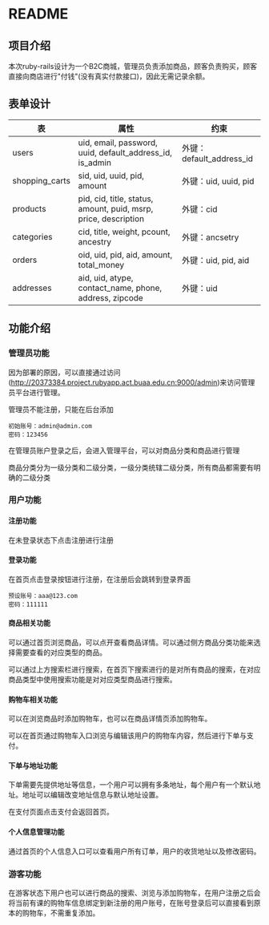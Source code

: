# README

## 项目介绍 

本次ruby-rails设计为一个B2C商城，管理员负责添加商品，顾客负责购买，顾客直接向商店进行"付钱"(没有真实付款接口)，因此无需记录余额。

## 表单设计

| 表             | 属性                                                         | 约束                     |
| -------------- | ------------------------------------------------------------ | ------------------------ |
| users          | uid, email, password, uuid, default_address_id, is_admin     | 外键：default_address_id |
| shopping_carts | sid, uid, uuid, pid, amount                                  | 外键：uid, uuid, pid     |
| products       | pid, cid, title, status, amount, puid, msrp, price, description | 外键：cid                |
| categories     | cid, title, weight, pcount, ancestry                         | 外键：ancsetry           |
| orders         | oid, uid, pid, aid, amount, total_money                      | 外键：uid, pid, aid      |
| addresses      | aid, uid, atype, contact_name, phone, address, zipcode       | 外键：uid                |

## 功能介绍

### 管理员功能

因为部署的原因，可以直接通过访问(http://20373384.project.rubyapp.act.buaa.edu.cn:9000/admin)来访问管理员平台进行管理。

管理员不能注册，只能在后台添加

```
初始账号：admin@admin.com
密码：123456
```

在管理员账户登录之后，会进入管理平台，可以对商品分类和商品进行管理

商品分类分为一级分类和二级分类，一级分类统辖二级分类，所有商品都需要有明确的二级分类

### 用户功能

#### 注册功能

在未登录状态下点击注册进行注册

#### 登录功能

在首页点击登录按钮进行注册，在注册后会跳转到登录界面

```
预设账号：aaa@123.com
密码：111111
```

#### 商品相关功能

可以通过首页浏览商品，可以点开查看商品详情。可以通过侧方商品分类功能来选择需要查看的对应类型的商品。

可以通过上方搜索栏进行搜索，在首页下搜索进行的是对所有商品的搜索，在对应商品类型中使用搜索功能是对对应类型商品进行搜索。

#### 购物车相关功能

可以在浏览商品时添加购物车，也可以在商品详情页添加购物车。

可以在首页通过购物车入口浏览与编辑该用户的购物车内容，然后进行下单与支付。

#### 下单与地址功能

下单需要先提供地址等信息，一个用户可以拥有多条地址，每个用户有一个默认地址。地址可以编辑改变地址信息与默认地址设置。

在支付页面点击支付会返回首页。

#### 个人信息管理功能

通过首页的个人信息入口可以查看用户所有订单，用户的收货地址以及修改密码。

### 游客功能

在游客状态下用户也可以进行商品的搜索、浏览与添加购物车，在用户注册之后会将当前有课的购物车信息绑定到新注册的用户账号，在账号登录后可以直接看到原本的购物车，不需重复添加。

